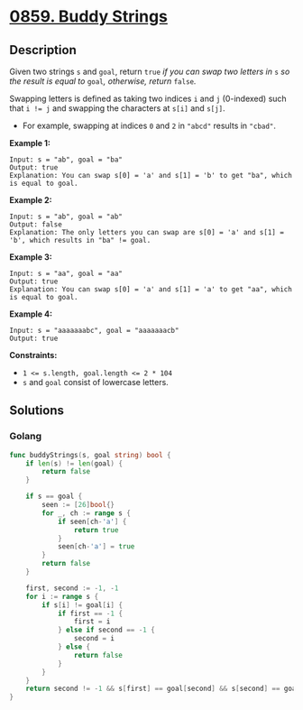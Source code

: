 # [0859. Buddy Strings](https://leetcode-cn.com/problems/buddy-strings/)



## Description



Given two strings `s` and `goal`, return `true` *if you can swap two letters in* `s` *so the result is equal to* `goal`*, otherwise, return* `false`*.*

Swapping letters is defined as taking two indices `i` and `j` (0-indexed) such that `i != j` and swapping the characters at `s[i]` and `s[j]`.

- For example, swapping at indices `0` and `2` in `"abcd"` results in `"cbad"`.

 

**Example 1:**

```
Input: s = "ab", goal = "ba"
Output: true
Explanation: You can swap s[0] = 'a' and s[1] = 'b' to get "ba", which is equal to goal.
```

**Example 2:**

```
Input: s = "ab", goal = "ab"
Output: false
Explanation: The only letters you can swap are s[0] = 'a' and s[1] = 'b', which results in "ba" != goal.
```

**Example 3:**

```
Input: s = "aa", goal = "aa"
Output: true
Explanation: You can swap s[0] = 'a' and s[1] = 'a' to get "aa", which is equal to goal.
```

**Example 4:**

```
Input: s = "aaaaaaabc", goal = "aaaaaaacb"
Output: true
```

 

**Constraints:**

- `1 <= s.length, goal.length <= 2 * 104`
- `s` and `goal` consist of lowercase letters.



## Solutions

### Golang

```go
func buddyStrings(s, goal string) bool {
    if len(s) != len(goal) {
        return false
    }

    if s == goal {
        seen := [26]bool{}
        for _, ch := range s {
            if seen[ch-'a'] {
                return true
            }
            seen[ch-'a'] = true
        }
        return false
    }

    first, second := -1, -1
    for i := range s {
        if s[i] != goal[i] {
            if first == -1 {
                first = i
            } else if second == -1 {
                second = i
            } else {
                return false
            }
        }
    }
    return second != -1 && s[first] == goal[second] && s[second] == goal[first]
}
```

